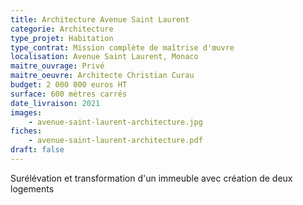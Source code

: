 ```yaml
---
title: Architecture Avenue Saint Laurent
categorie: Architecture
type_projet: Habitation
type_contrat: Mission complète de maîtrise d'œuvre
localisation: Avenue Saint Laurent, Monaco
maitre_ouvrage: Privé
maitre_oeuvre: Architecte Christian Curau
budget: 2 000 000 euros HT
surface: 600 mètres carrés
date_livraison: 2021
images:
    - avenue-saint-laurent-architecture.jpg
fiches:
    - avenue-saint-laurent-architecture.pdf
draft: false
---
```

Surélévation et transformation d'un immeuble avec création de deux logements
